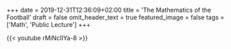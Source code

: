 +++
date = 2019-12-31T12:36:09+02:00
title = 'The Mathematics of the Football'
draft = false
omit_header_text = true
featured_image = false
tags = ['Math', 'Public Lecture']
+++

{{< youtube rMiNcIIYa-8 >}}
